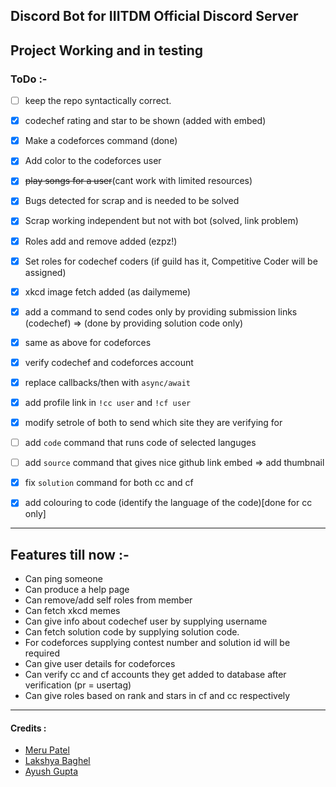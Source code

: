 ## Discord Bot for IIITDM Official Discord Server

## Project Working and in testing
### ToDo :-
- [ ] keep the repo syntactically correct.
- [X] codechef rating and star to be shown (added with embed)
- [X] Make a codeforces command (done)
- [x] Add color to the codeforces user
- [x] ~~play songs for a user~~(cant work with limited resources)
- [X] Bugs detected for scrap and is needed to be solved
- [X] Scrap working independent but not with bot (solved, link problem)
- [X] Roles add and remove added (ezpz!)
- [X] Set roles for codechef coders (if guild has it, Competitive Coder will be assigned)
- [X] xkcd image fetch added (as dailymeme) 
- [X] add a command to send codes only by providing submission links (codechef) => (done by providing solution code only)
- [X] same as above for codeforces
- [X] verify codechef and codeforces account
- [x] replace callbacks/then with `async/await` 
- [x] add profile link in `!cc user` and `!cf user`
- [x] modify setrole of both to send which site they are verifying for

- [ ] add `code` command that runs code of selected languges
- [ ] add `source` command that gives nice github link embed => add thumbnail 
- [X] fix `solution` command for both cc and cf
- [X] add colouring to code (identify the language of the code)[done for cc only]

---

## Features till now :-
- Can ping someone
- Can produce a help page
- Can remove/add self roles from member
- Can fetch xkcd memes
- Can give info about codechef user by supplying username
- Can fetch solution code by supplying solution code.
- For codeforces supplying contest number and solution id will be required
- Can give user details for codeforces
- Can verify cc and cf accounts they get added to database after verification (pr = usertag)
- Can give roles based on rank and stars in cf and cc respectively

---

#### Credits :
- [Meru Patel](http://github.com/janglee123)
- [Lakshya Baghel](http://github.com/get-thepacket)
- [Ayush Gupta](https://github.com/ayushgupta1416)
